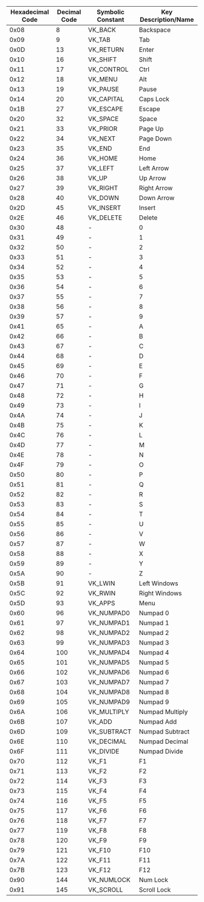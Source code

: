 | Hexadecimal Code | Decimal Code | Symbolic Constant | Key Description/Name    |
|------------------|--------------|-------------------|-------------------------|
| 0x08             | 8            | VK_BACK           | Backspace               |
| 0x09             | 9            | VK_TAB            | Tab                     |
| 0x0D             | 13           | VK_RETURN         | Enter                   |
| 0x10             | 16           | VK_SHIFT          | Shift                   |
| 0x11             | 17           | VK_CONTROL        | Ctrl                    |
| 0x12             | 18           | VK_MENU           | Alt                     |
| 0x13             | 19           | VK_PAUSE          | Pause                   |
| 0x14             | 20           | VK_CAPITAL        | Caps Lock               |
| 0x1B             | 27           | VK_ESCAPE         | Escape                  |
| 0x20             | 32           | VK_SPACE          | Space                   |
| 0x21             | 33           | VK_PRIOR          | Page Up                 |
| 0x22             | 34           | VK_NEXT           | Page Down               |
| 0x23             | 35           | VK_END            | End                     |
| 0x24             | 36           | VK_HOME           | Home                    |
| 0x25             | 37           | VK_LEFT           | Left Arrow              |
| 0x26             | 38           | VK_UP             | Up Arrow                |
| 0x27             | 39           | VK_RIGHT          | Right Arrow             |
| 0x28             | 40           | VK_DOWN           | Down Arrow              |
| 0x2D             | 45           | VK_INSERT         | Insert                  |
| 0x2E             | 46           | VK_DELETE         | Delete                  |
| 0x30             | 48           | -                 | 0                       |
| 0x31             | 49           | -                 | 1                       |
| 0x32             | 50           | -                 | 2                       |
| 0x33             | 51           | -                 | 3                       |
| 0x34             | 52           | -                 | 4                       |
| 0x35             | 53           | -                 | 5                       |
| 0x36             | 54           | -                 | 6                       |
| 0x37             | 55           | -                 | 7                       |
| 0x38             | 56           | -                 | 8                       |
| 0x39             | 57           | -                 | 9                       |
| 0x41             | 65           | -                 | A                       |
| 0x42             | 66           | -                 | B                       |
| 0x43             | 67           | -                 | C                       |
| 0x44             | 68           | -                 | D                       |
| 0x45             | 69           | -                 | E                       |
| 0x46             | 70           | -                 | F                       |
| 0x47             | 71           | -                 | G                       |
| 0x48             | 72           | -                 | H                       |
| 0x49             | 73           | -                 | I                       |
| 0x4A             | 74           | -                 | J                       |
| 0x4B             | 75           | -                 | K                       |
| 0x4C             | 76           | -                 | L                       |
| 0x4D             | 77           | -                 | M                       |
| 0x4E             | 78           | -                 | N                       |
| 0x4F             | 79           | -                 | O                       |
| 0x50             | 80           | -                 | P                       |
| 0x51             | 81           | -                 | Q                       |
| 0x52             | 82           | -                 | R                       |
| 0x53             | 83           | -                 | S                       |
| 0x54             | 84           | -                 | T                       |
| 0x55             | 85           | -                 | U                       |
| 0x56             | 86           | -                 | V                       |
| 0x57             | 87           | -                 | W                       |
| 0x58             | 88           | -                 | X                       |
| 0x59             | 89           | -                 | Y                       |
| 0x5A             | 90           | -                 | Z                       |
| 0x5B             | 91           | VK_LWIN           | Left Windows            |
| 0x5C             | 92           | VK_RWIN           | Right Windows           |
| 0x5D             | 93           | VK_APPS           | Menu                    |
| 0x60             | 96           | VK_NUMPAD0        | Numpad 0                |
| 0x61             | 97           | VK_NUMPAD1        | Numpad 1                |
| 0x62             | 98           | VK_NUMPAD2        | Numpad 2                |
| 0x63             | 99           | VK_NUMPAD3        | Numpad 3                |
| 0x64             | 100          | VK_NUMPAD4        | Numpad 4                |
| 0x65             | 101          | VK_NUMPAD5        | Numpad 5                |
| 0x66             | 102          | VK_NUMPAD6        | Numpad 6                |
| 0x67             | 103          | VK_NUMPAD7        | Numpad 7                |
| 0x68             | 104          | VK_NUMPAD8        | Numpad 8                |
| 0x69             | 105          | VK_NUMPAD9        | Numpad 9                |
| 0x6A             | 106          | VK_MULTIPLY       | Numpad Multiply         |
| 0x6B             | 107          | VK_ADD            | Numpad Add              |
| 0x6D             | 109          | VK_SUBTRACT       | Numpad Subtract         |
| 0x6E             | 110          | VK_DECIMAL        | Numpad Decimal          |
| 0x6F             | 111          | VK_DIVIDE         | Numpad Divide           |
| 0x70             | 112          | VK_F1             | F1                      |
| 0x71             | 113          | VK_F2             | F2                      |
| 0x72             | 114          | VK_F3             | F3                      |
| 0x73             | 115          | VK_F4             | F4                      |
| 0x74             | 116          | VK_F5             | F5                      |
| 0x75             | 117          | VK_F6             | F6                      |
| 0x76             | 118          | VK_F7             | F7                      |
| 0x77             | 119          | VK_F8             | F8                      |
| 0x78             | 120          | VK_F9             | F9                      |
| 0x79             | 121          | VK_F10            | F10                     |
| 0x7A             | 122          | VK_F11            | F11                     |
| 0x7B             | 123          | VK_F12            | F12                     |
| 0x90             | 144          | VK_NUMLOCK        | Num Lock                |
| 0x91             | 145          | VK_SCROLL         | Scroll Lock             |
